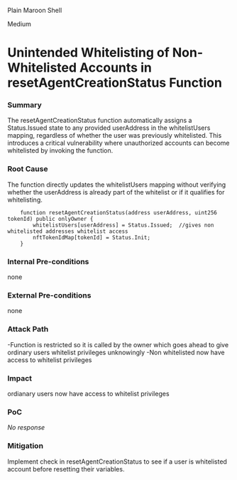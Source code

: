 Plain Maroon Shell

Medium

# Unintended Whitelisting of Non-Whitelisted Accounts in resetAgentCreationStatus Function

### Summary

The resetAgentCreationStatus function automatically assigns a Status.Issued state to any provided userAddress in the whitelistUsers mapping, regardless of whether the user was previously whitelisted. This introduces a critical vulnerability where unauthorized accounts can become whitelisted by invoking the function.

### Root Cause

The function directly updates the whitelistUsers mapping without verifying whether the userAddress is already part of the whitelist or if it qualifies for whitelisting.

```solidity
    function resetAgentCreationStatus(address userAddress, uint256 tokenId) public onlyOwner {
        whitelistUsers[userAddress] = Status.Issued;  //gives non whitelisted addresses whitelist access
        nftTokenIdMap[tokenId] = Status.Init;
    }
```


### Internal Pre-conditions

none

### External Pre-conditions

none

### Attack Path

-Function is restricted so it is called by the  owner which goes ahead to give ordinary users whitelist privileges unknowingly
-Non whitelisted now have access to whitelist privileges


### Impact

ordianary users now have access to whitelist privileges

### PoC

_No response_

### Mitigation

Implement check in resetAgentCreationStatus  to see if a user is whitelisted account before resetting their variables.